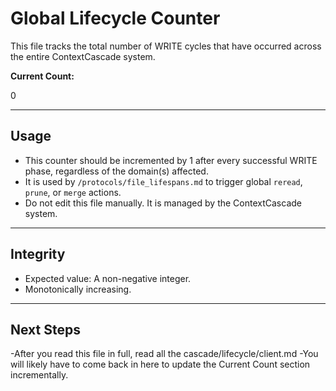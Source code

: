 <!-- @meta {
  "fileType": "counter",
  "purpose": "Tracks global WRITE-phase activity across all domains.",
  "editPolicy": "incrementOnly",
  "routeScope": "global"
} -->
# Global Lifecycle Counter

This file tracks the total number of WRITE cycles that have occurred across the entire ContextCascade system.

**Current Count:**

0

---
## Usage
- This counter should be incremented by 1 after every successful WRITE phase, regardless of the domain(s) affected.
- It is used by `/protocols/file_lifespans.md` to trigger global `reread`, `prune`, or `merge` actions.
- Do not edit this file manually. It is managed by the ContextCascade system.

---
## Integrity
- Expected value: A non-negative integer.
- Monotonically increasing.
---

## Next Steps
-After you read this file in full, read all the cascade/lifecycle/client.md
-You will likely have to come back in here to update the Current Count section incrementally.

